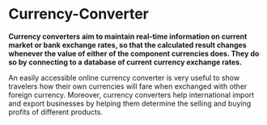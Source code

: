 # Currency-Converter
**Currency converters aim to maintain real-time information on current market or bank exchange rates, so that the calculated result changes whenever the value of either of the component currencies does. They do so by connecting to a database of current currency exchange rates.**

An easily accessible online currency converter is very useful to show travelers how their own currencies will fare when exchanged with other foreign currency. 
Moreover, currency converters help international import and export businesses by helping them determine the selling and buying profits of different products.
